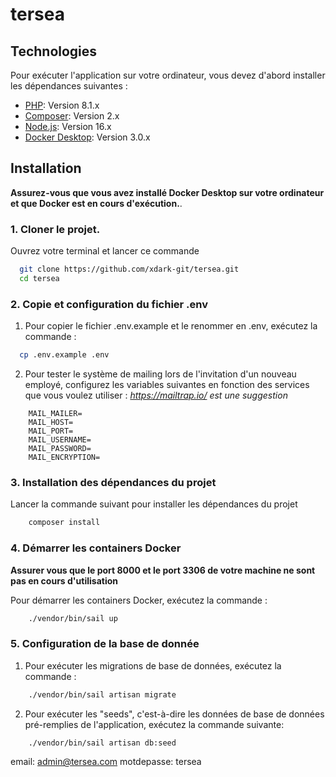 # tersea

## Technologies

Pour exécuter l'application sur votre ordinateur, vous devez d'abord installer les dépendances suivantes :

-   [PHP](https://www.php.net/manual/fr/install.php): Version 8.1.x
-   [Composer](https://getcomposer.org/download/): Version 2.x
-   [Node.js](https://nodejs.org/en/): Version 16.x
-   [Docker Desktop](https://docs.docker.com/desktop/install/windows-install/): Version 3.0.x

## Installation

**Assurez-vous que vous avez installé Docker Desktop sur votre ordinateur et que Docker est en cours d'exécution.**.
###  1. Cloner le projet.

Ouvrez votre terminal et lancer ce commande

```bash
  git clone https://github.com/xdark-git/tersea.git
  cd tersea
```

###  2. Copie et configuration du fichier .env

1. Pour copier le fichier .env.example et le renommer en .env, exécutez la commande :

```bash
  cp .env.example .env
```

2. Pour tester le système de mailing lors de l'invitation d'un nouveau employé, configurez les variables suivantes en fonction des services que vous voulez utiliser :
 *https://mailtrap.io/ est une suggestion*
```env
    MAIL_MAILER=   
    MAIL_HOST=
    MAIL_PORT=
    MAIL_USERNAME=
    MAIL_PASSWORD=
    MAIL_ENCRYPTION=
```

###  3. Installation des dépendances du projet

Lancer la commande suivant pour installer les dépendances du projet

```bash
    composer install
```

### 4. Démarrer les containers Docker

**Assurer vous que le port 8000 et le port 3306 de votre machine ne sont pas en cours d'utilisation**

Pour démarrer les containers Docker, exécutez la commande :

```bash
    ./vendor/bin/sail up
```

### 5. Configuration de la base de donnée

1. Pour exécuter les migrations de base de données, exécutez la commande :

```bash
    ./vendor/bin/sail artisan migrate
```
2. Pour exécuter les "seeds", c'est-à-dire les données de base de données pré-remplies de l'application, exécutez la commande suivante:

```bash
    ./vendor/bin/sail artisan db:seed
```

email: admin@tersea.com
motdepasse: tersea